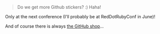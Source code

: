 > Do we get more Github stickers? :) Haha!

Only at the next conference (I'll probably be at RedDotRubyConf in June)!

And of course there is always [the GitHub shop](http://github.myshopify.com/)...
